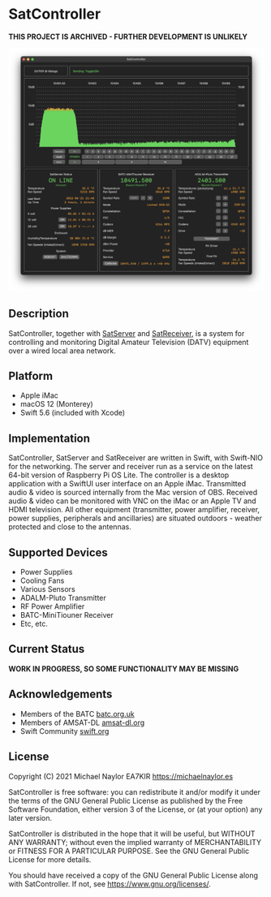 # SatController

**THIS PROJECT IS ARCHIVED - FURTHER DEVELOPMENT IS UNLIKELY**

![SatController](Images/Screenshot.png)

## Description

SatController, together with [SatServer](https://github.com/ea7kir/SatServer) and [SatReceiver](https://github.com/ea7kir/SatReceiver), is a system for controlling and monitoring Digital Amateur Television (DATV) equipment over a wired local area network.

## Platform

- Apple iMac
- macOS 12 (Monterey)
- Swift 5.6 (included with Xcode)

## Implementation

SatController, SatServer and SatReceiver are written in Swift, with Swift-NIO for the networking.  The server and receiver run as a service on the latest 64-bit version of Raspberry Pi OS Lite.  The controller is a desktop application with a SwiftUI user interface on an Apple iMac.  Transmitted audio & video is sourced internally from the Mac version of OBS. Received audio & video can be monitored with VNC on the iMac or an Apple TV and HDMI television. All other equipment (transmitter, power amplifier, receiver, power supplies, peripherals and ancillaries) are situated outdoors - weather protected and close to the antennas.

## Supported Devices

- Power Supplies
- Cooling Fans
- Various Sensors
- ADALM-Pluto Transmitter
- RF Power Amplifier
- BATC-MiniTiouner Receiver
- Etc, etc.

## Current Status

**WORK IN PROGRESS, SO SOME FUNCTIONALITY MAY BE MISSING**

## Acknowledgements

- Members of the BATC [batc.org.uk](https://batc.org.uk)
- Members of AMSAT-DL [amsat-dl.org](https://amsat-dl.org/en/)
- Swift Community [swift.org](https://swift.org)

## License

Copyright (C) 2021 Michael Naylor EA7KIR https://michaelnaylor.es

SatController is free software: you can redistribute it and/or modify
it under the terms of the GNU General Public License as published by
the Free Software Foundation, either version 3 of the License, or
(at your option) any later version.

SatController is distributed in the hope that it will be useful,
but WITHOUT ANY WARRANTY; without even the implied warranty of
MERCHANTABILITY or FITNESS FOR A PARTICULAR PURPOSE.  See the
GNU General Public License for more details.

You should have received a copy of the GNU General Public License
along with SatController.  If not, see <https://www.gnu.org/licenses/>.
